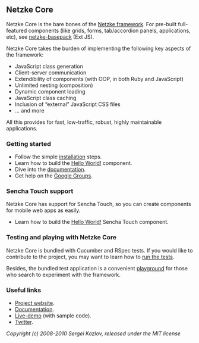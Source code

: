 ## Netzke Core

Netzke Core is the bare bones of the [Netzke framework](https://github.com/skozlov/netzke). For pre-built full-featured components (like grids, forms, tab/accordion panels, applications, etc), see [netzke-basepack](http://github.com/skozlov/netzke-basepack) (Ext JS).

Netzke Core takes the burden of implementing the following key aspects of the framework:

* JavaScript class generation
* Client-server communication
* Extendibility of components (with OOP, in both Ruby and JavaScript)
* Unlimited nesting (composition)
* Dynamic component loading
* JavaScript class caching
* Inclusion of “external” JavaScript CSS files
* ... and more

All this provides for fast, low-traffic, robust, highly maintainable applications.

### Getting started

* Follow the simple [installation](https://github.com/skozlov/netzke-core/wiki/Installation) steps.
* Learn how to build the [Hello World!](https://github.com/skozlov/netzke-core/wiki/Hello-world-extjs) component.
* Dive into the [documentation](https://github.com/skozlov/netzke/wiki).
* Get help on the [Google Groups](http://groups.google.com/group/netzke).

### Sencha Touch support

Netzke Core has support for Sencha Touch, so you can create components for mobile web apps as easily.

* Learn how to build the [Hello World!](https://github.com/skozlov/netzke-core/wiki/Hello-world-touch) Sencha Touch component.

### Testing and playing with Netzke Core

Netzke Core is bundled with Cucumber and RSpec tests. If you would like to contribute to the project, you may want to learn how to [run the tests](https://github.com/skozlov/netzke-core/wiki/Automated-testing).

Besides, the bundled test application is a convenient [playground](https://github.com/skozlov/netzke-core/wiki/Playground) for those who search to experiment with the framework.

### Useful links
* [Project website](http://netzke.org).
* [Documentation](https://github.com/skozlov/netzke/wiki).
* [Live-demo](http://demo.netzke.org) (with sample code).
* [Twitter](http://twitter.com/skozlov).

*Copyright (c) 2008-2010 Sergei Kozlov, released under the MIT license*
